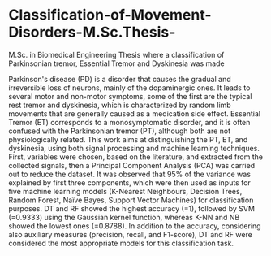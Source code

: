 # Classification-of-Movement-Disorders-M.Sc.Thesis-
M.Sc. in Biomedical Engineering Thesis where a classification of Parkinsonian tremor, Essential Tremor and Dyskinesia was made

Parkinson's disease (PD) is a disorder that causes the gradual and irreversible loss of neurons, mainly of the dopaminergic ones. It leads to several motor and non-motor symptoms, some of the first are the typical rest tremor and dyskinesia, which is characterized by random limb movements that are generally caused as a medication side effect. Essential Tremor (ET) corresponds to a monosymptomatic disorder, and it is often confused with the Parkinsonian tremor (PT), although both are not physiologically related. This work aims at distinguishing the PT, ET, and dyskinesia, using both signal processing and machine learning techniques. First, variables were chosen, based on the literature, and extracted from the collected signals, then a Principal Component Analysis (PCA) was carried out to reduce the dataset. It was observed that 95% of the variance was explained by first three components, which were then used as inputs for five machine learning models (K-Nearest Neighbours, Decision Trees, Random Forest, Naïve Bayes, Support Vector Machines) for classification purposes. DT and RF showed the highest accuracy (=1), followed by SVM (=0.9333) using the Gaussian kernel function, whereas K-NN and NB showed the lowest ones (=0.8788). In addition to the accuracy, considering also auxiliary measures (precision, recall, and F1-score), DT and RF were considered the most appropriate models for this classification task. 
